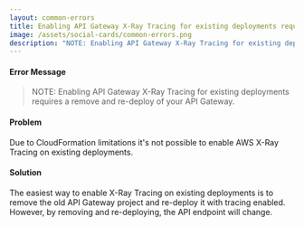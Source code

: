 ```yaml
---
layout: common-errors
title: Enabling API Gateway X-Ray Tracing for existing deployments requires a remove and re-deploy of your API Gateway
image: /assets/social-cards/common-errors.png
description: "NOTE: Enabling API Gateway X-Ray Tracing for existing deployments requires a remove and re-deploy of your API Gateway."
---
```


#### Error Message

> NOTE: Enabling API Gateway X-Ray Tracing for existing deployments requires a remove and re-deploy of your API Gateway.


#### Problem

Due to CloudFormation limitations it's not possible to enable AWS X-Ray Tracing on existing deployments.


#### Solution

The easiest way to enable X-Ray Tracing on existing deployments is to remove the old API Gateway project and re-deploy it with tracing enabled. However, by removing and re-deploying, the API endpoint will change.
